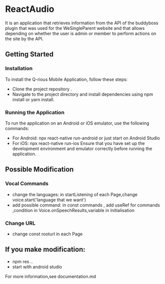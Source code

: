 # ReactAudio
It is an application that retrieves information from the API of the buddyboss plugin that was used for the WeSingleParent website and that allows depending on whether the user is admin or member to perform actions on the site by the API.

## Getting Started
### Installation
To install the Q-rious Mobile Application, follow these steps:
- Clone the project repository .
- Navigate to the project directory and install dependencies using npm install or yarn install.
### Running the Application
To run the application on an Android or iOS emulator, use the following commands:
- For Android: npx react-native run-android or just start on Android Studio
- For iOS: npx react-native run-ios
Ensure that you have set up the development environment and emulator correctly before running the application.
## Possible Modification
### Vocal Commands
- change the languages: in startListening of each Page,change voice.start('language that we want') 
- add possible command: in const commands , add useRef for commands ,condition in Voice.onSpeechResults,variable in  Initialisation

### Change URL
- change const rooturl in each Page
  
## If you make modification:
- npm res ..
- start with android studio

For more information,see documentation.md
